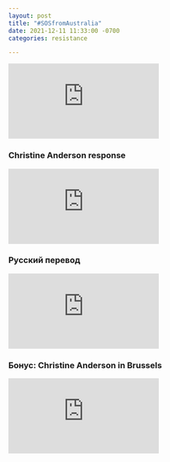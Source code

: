 ```yaml
---
layout: post
title: "#SOSfromAustralia"
date: 2021-12-11 11:33:00 -0700
categories: resistance

---
```


<div class="youtube-container">
   <iframe class="responsive-iframe" src="https://drive.google.com/file/d/1wIPcFuEZl1gQK5gDZ0gi_lDak7QRpkyw/preview" frameborder="0" allowfullscreen="allowfullscreen"></iframe>
</div>

### Christine Anderson response
<div class="youtube-container">
   <iframe class="responsive-iframe" src="https://drive.google.com/file/d/1iK9RgVaBGOpwe9otXvHBQ3laXsA5Epvs/preview" frameborder="0" allowfullscreen="allowfullscreen"></iframe>
</div>

### Русский перевод
<div class="youtube-container">
   <iframe class="responsive-iframe" src="https://drive.google.com/file/d/1ZI6QUZPSBSBUaw9Up6FNi9kROmmQ1pcx/preview" frameborder="0" allowfullscreen="allowfullscreen"></iframe>
</div>

### Бонус: Christine Anderson in Brussels
<div class="youtube-container">
   <iframe class="responsive-iframe" src="https://drive.google.com/file/d/1JtQpt-5iRxFzWCGZonWNo2O_wKHuI7yD/preview" frameborder="0" allowfullscreen="allowfullscreen"></iframe>
</div>




